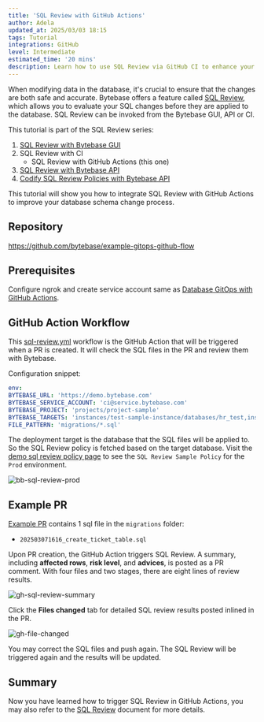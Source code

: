 ```yaml
---
title: 'SQL Review with GitHub Actions'
author: Adela
updated_at: 2025/03/03 18:15
tags: Tutorial
integrations: GitHub
level: Intermediate
estimated_time: '20 mins'
description: Learn how to use SQL Review via GitHub CI to enhance your database schema change process.
---
```


When modifying data in the database, it's crucial to ensure that the changes are both safe and accurate. Bytebase offers a feature called [SQL Review](/docs/sql-review/overview/), which allows you to evaluate your SQL changes before they are applied to the database. SQL Review can be invoked from the Bytebase GUI, API or CI.

This tutorial is part of the SQL Review series:

1.  [SQL Review with Bytebase GUI](/docs/tutorials/sql-review-gui/)
1.  SQL Review with CI
    - SQL Review with GitHub Actions (this one)
1.  [SQL Review with Bytebase API](/docs/tutorials/sql-review-api/)
1.  [Codify SQL Review Policies with Bytebase API](/docs/tutorials/api-sql-review-policy/)

This tutorial will show you how to integrate SQL Review with GitHub Actions to improve your database schema change process.

## Repository

https://github.com/bytebase/example-gitops-github-flow

## Prerequisites

Configure ngrok and create service account same as [Database GitOps with GitHub Actions](/docs/tutorials/gitops-github-workflow/#step-1-start-bytebase-with-ngrok).

## GitHub Action Workflow

This [sql-review.yml](https://github.com/bytebase/example-gitops-github-flow/blob/main/.github/workflows/sql-review.yml) workflow is the GitHub Action that will be triggered when a PR is created. It will check the SQL files in the PR and review them with Bytebase.

Configuration snippet:

```yaml
env:
BYTEBASE_URL: 'https://demo.bytebase.com'
BYTEBASE_SERVICE_ACCOUNT: 'ci@service.bytebase.com'
BYTEBASE_PROJECT: 'projects/project-sample'
BYTEBASE_TARGETS: 'instances/test-sample-instance/databases/hr_test,instances/prod-sample-instance/databases/hr_prod'
FILE_PATTERN: 'migrations/*.sql'
```

The deployment target is the database that the SQL files will be applied to. So the SQL Review policy is fetched based on the target database. Visit the [demo sql review policy page](https://demo.bytebase.com/sql-review) to see the `SQL Review Sample Policy` for the `Prod` environment.

![bb-sql-review-prod](/content/docs/tutorials/sql-review-github-action/bb-sql-review-prod.webp)

## Example PR

[Example PR](https://github.com/bytebase/example-gitops-github-flow/pull/1/files) contains 1 sql file in the `migrations` folder:

- `202503071616_create_ticket_table.sql`

Upon PR creation, the GitHub Action triggers SQL Review. A summary, including **affected rows**, **risk level**, and **advices**, is posted as a PR comment. With four files and two stages, there are eight lines of review results.

![gh-sql-review-summary](/content/docs/tutorials/sql-review-github-action/gh-sql-review-summary.webp)

Click the **Files changed** tab for detailed SQL review results posted inlined in the PR.

![gh-file-changed](/content/docs/tutorials/sql-review-github-action/gh-file-changed.webp)

You may correct the SQL files and push again. The SQL Review will be triggered again and the results will be updated.

## Summary

Now you have learned how to trigger SQL Review in GitHub Actions, you may also refer to the [SQL Review](/docs/sql-review/overview) document for more details.

